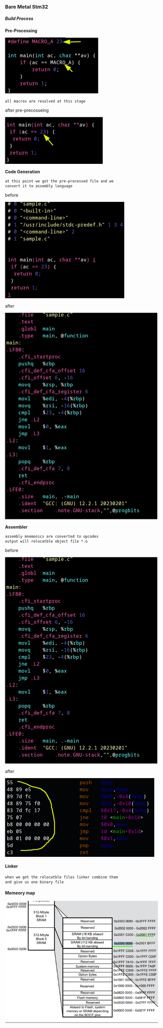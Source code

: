 ### Bare Metal Stm32

##### *Build Process*

**Pre-Processing**


![](./pics/pre_processing.png)
```
all macros are resolved at this stage
```

after pre-precosseing

![](./pics/pre_processing_after.png)

**Code Generation**

```
at this point we got the pre-processed file and we 
convert it to assembly language
```

before

![](./pics/pre_before.png)

after

![](./pics/assembly.png)

**Assembler**

```
assembly mnemonics are converted to opcodes
output will relocatble object file *.o
```

before

![](./pics/assembly.png)

after

![](./pics/relocatble.png)

#### Linker

```
when we get the relocatble files linker combine them
and give us one binary file
```

#### Memeory map

![](./pics/memory_sram.png)
